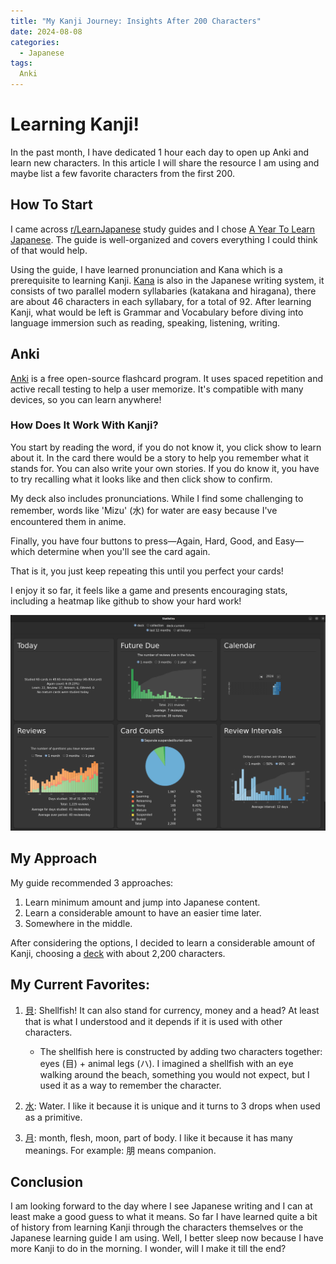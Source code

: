 ```yaml
---
title: "My Kanji Journey: Insights After 200 Characters"
date: 2024-08-08
categories:
  - Japanese
tags:
  Anki
---
```

# Learning Kanji!
In the past month, I have dedicated 1 hour each day to open up Anki and learn new characters. In this article I will share the resource I am using and maybe list a few favorite characters from the first 200.

## How To Start
I came across [r/LearnJapanese](https://www.reddit.com/r/LearnJapanese/wiki/index/resources/#wiki_study_plans) study guides and I chose [A Year To Learn Japanese](https://docs.google.com/document/d/10bRzVblKVOsQJjTc2PIi1Gbj_LrsJCkMkh0SutXCZdI). The guide is well-organized and covers everything I could think of that would help.

Using the guide, I have learned pronunciation and Kana which is a prerequisite to learning Kanji. [Kana](https://en.wikipedia.org/wiki/Kana) is also in the Japanese writing system, it consists of two parallel modern syllabaries (katakana and hiragana), there are about 46 characters in each syllabary, for a total of 92. After learning Kanji, what would be left is Grammar and Vocabulary before diving into language immersion such as reading, speaking, listening, writing.

## Anki
[Anki](https://apps.ankiweb.net/) is a free open-source flashcard program. It uses spaced repetition and active recall testing to help a user memorize. It's compatible with many devices, so you can learn anywhere!

### How Does It Work With Kanji?
You start by reading the word, if you do not know it, you click show to learn about it. In the card there would be a story to help you remember what it stands for. You can also write your own stories. If you do know it, you have to try recalling what it looks like and then click show to confirm.

My deck also includes pronunciations. While I find some challenging to remember, words like 'Mizu' (水) for water are easy because I've encountered them in anime.

Finally, you have four buttons to press—Again, Hard, Good, and Easy—which determine when you'll see the card again.

That is it, you just keep repeating this until you perfect your cards!

I enjoy it so far, it feels like a game and presents encouraging stats, including a heatmap like github to show your hard work!

![anki stats charts](/assets/img/2024-08-08-anki-stats.png)
## My Approach
My guide recommended 3 approaches:
1. Learn minimum amount and jump into Japanese content.
1. Learn a considerable amount to have an easier time later.
1. Somewhere in the middle.

After considering the options, I decided to learn a considerable amount of Kanji, choosing a [deck](https://ankiweb.net/shared/info/2009196675) with about 2,200 characters.

## My Current Favorites:
1. [貝](https://jisho.org/search/%23kanji%20%E8%B2%9D): Shellfish! It can also stand for currency, money and a head? At least that is what I understood and it depends if it is used with other characters.
    * The shellfish here is constructed by adding two characters together: eyes (目) + animal legs (ハ). I imagined a shellfish with an eye walking around the beach, something you would not expect, but I used it as a way to remember the character.

1. [水](https://jisho.org/search/%E6%B0%B4%20%23kanji): Water. I like it because it is unique and it turns to 3 drops when used as a primitive.

1. [月](https://jisho.org/search/%23kanji%20%E6%9C%88): month, flesh, moon, part of body. I like it because it has many meanings. For example: 朋 means companion.

## Conclusion
I am looking forward to the day where I see Japanese writing and I can at least make a good guess to what it means. So far I have learned quite a bit of history from learning Kanji through the characters themselves or the Japanese learning guide I am using.
Well, I better sleep now because I have more Kanji to do in the morning. I wonder, will I make it till the end?
